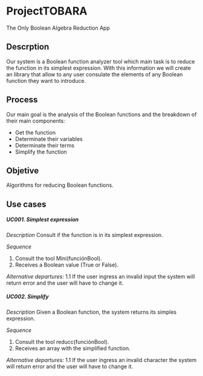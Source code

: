 # ProjectTOBARA

The Only Boolean Algebra Reduction App

## Descrption

Our system is a Boolean function analyzer tool which main task is to reduce the function in its simplest expression. 
With this information we will create an library that allow to any user consulate the elements of any Boolean function they want to introduce. 


## Process

Our main goal is the analysis of the Boolean functions and the breakdown of their main components: 
-	Get the function 
-	Determinate their variables
-	Determinate their terms
-	Simplify the function

## Objetive

Algorithms for reducing Boolean functions. 

## Use cases

##### UC001. Simplest expression

*Description* Consult if the function is in its simplest expression.

*Sequence*

1. Consult the tool Mini(funciónBool).
2. Receives a Boolean value (True or False).

*Alternative departures:* 1.1 If the user ingress an invalid input the system will return error and the user will have to change it.


##### UC002. Simplify

*Description* Given a Boolean function, the system returns its simples expression. 

*Sequence*

1. Consult the tool reducc(funciónBool).
2. Receives an array with the simplified function.

*Alternative departures:* 1.1 If the user ingress an invalid character the system will return error and the user will have to change it.


